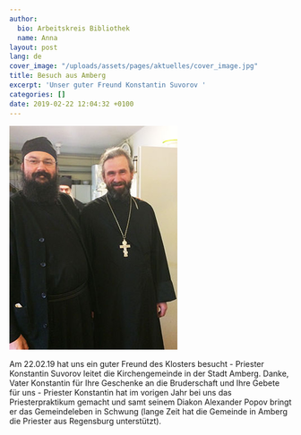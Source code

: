 ```yaml
---
author:
  bio: Arbeitskreis Bibliothek
  name: Anna
layout: post
lang: de
cover_image: "/uploads/assets/pages/aktuelles/cover_image.jpg"
title: Besuch aus Amberg
excerpt: 'Unser guter Freund Konstantin Suvorov '
categories: []
date: 2019-02-22 12:04:32 +0100
---
```

<div class="full zoomable"><img src="/uploads/media/2019/19.02.22.jpg"></div>

Am 22.02.19 hat uns ein guter Freund des Klosters besucht - Priester Konstantin Suvorov leitet die Kirchengemeinde in der Stadt Amberg. Danke, Vater Konstantin für Ihre Geschenke an die Bruderschaft und Ihre Gebete für uns - Priester Konstantin hat im vorigen Jahr bei uns das Priesterpraktikum gemacht und samt seinem Diakon Alexander Popov bringt er das Gemeindeleben in Schwung (lange Zeit hat die Gemeinde in Amberg die Priester aus Regensburg unterstützt).
